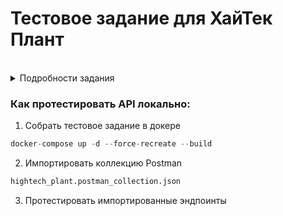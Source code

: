 # Тестовое задание для ХайТек Плант

<br/>
<details>
  <summary>Подробности задания</summary>
Создать веб-приложение c использованием фреймворка Django.

Приложение должны быть авторизованы следующие функции:
- авторизация/регистрация через адрес электронной почты+пароль с подтверждением адреса электронной почты
- страница со списком пользователей
- страница профиля пользователя
- страница редактирования профиля
- сброс пароля
- изменение пароля
- изменение адреса электронной почты

Дополнительные требования:
- Данное веб-приложение должно иметь возможность запуска через docker-compose на Windows/Linux/MacOS
- При разработке необходимо использовать СУБД Postgres.
- Идентификаторы пользователей должны быть в формате UUID4.
- Выложить приложение в GIT

От себя добавлю, что бы Вы обратили внимание на подводные камни/классические ошибки и учли их при разработке.

</details>

### Как протестировать API локально:
1. Собрать тестовое задание в докере
```python
docker-compose up -d --force-recreate --build
```

2. Импортировать коллекцию Postman 
```python
hightech_plant.postman_collection.json
```
3. Протестировать импортированные эндпоинты